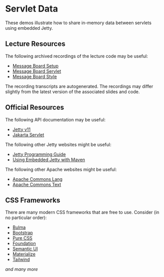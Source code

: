 Servlet Data
=================================================

These demos illustrate how to share in-memory data between servlets using embedded Jetty.

## Lecture Resources ##

The following archived recordings of the lecture code may be useful:

  - [Message Board Setup](https://usfca.hosted.panopto.com/Panopto/Pages/Viewer.aspx?id=ff42067e-b02c-4c8a-bcda-afdc00277882)
  - [Message Board Servlet](https://usfca.hosted.panopto.com/Panopto/Pages/Viewer.aspx?id=1793afdf-e9d0-491a-a2d0-afdc002778ef)
  - [Message Board Style](https://usfca.hosted.panopto.com/Panopto/Pages/Viewer.aspx?id=b99d1f5c-5568-48e2-89e0-afdc00277977)

The recording transcripts are autogenerated. The recordings may differ slightly from the latest version of the associated slides and code.

## Official Resources ##

The following API documentation may be useful:

  - [Jetty v11](https://www.eclipse.org/jetty/javadoc/jetty-11/)
  - [Jakarta Servlet](https://javadoc.io/doc/jakarta.servlet/jakarta.servlet-api/latest/)

The following other Jetty websites might be useful:

  - [Jetty Programming Guide](https://www.eclipse.org/jetty/documentation/jetty-11/programming-guide/index.html)
  - [Using Embedded Jetty with Maven](https://www.eclipse.org/jetty/documentation/jetty-11/programming-guide/index.html#configuring-embedded-jetty-with-maven)

The following other Apache websites might be useful:

  - [Apache Commons Lang](https://commons.apache.org/proper/commons-lang/)
  - [Apache Commons Text](https://commons.apache.org/proper/commons-text/) 

## CSS Frameworks

There are many modern CSS frameworks that are free to use. Consider (in no particular order):

- [Bulma](https://bulma.io/)
- [Bootstrap](https://getbootstrap.com/)
- [Pure CSS](https://purecss.io/)
- [Foundation](https://get.foundation/)
- [Semantic UI](https://semantic-ui.com/)
- [Materialize](https://materializecss.com/)
- [Tailwind](https://tailwindcss.com/)

*and many more*